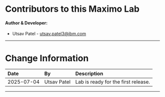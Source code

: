 
# Contributors to this Maximo Lab

#### Author & Developer:

- Utsav Patel - <utsav.patel3@ibm.com>

---

# Change Information

|Date      |By             | Description                                           |
|:---------|:--------------|:------------------------------------------------------|
|2025-07-04|Utsav Patel    |Lab is ready for the first release.                    |


---
